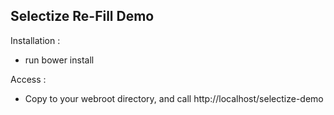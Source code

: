 Selectize Re-Fill Demo
----------------------

Installation :

 - run bower install

Access :

 - Copy to your webroot directory, and call http://localhost/selectize-demo
